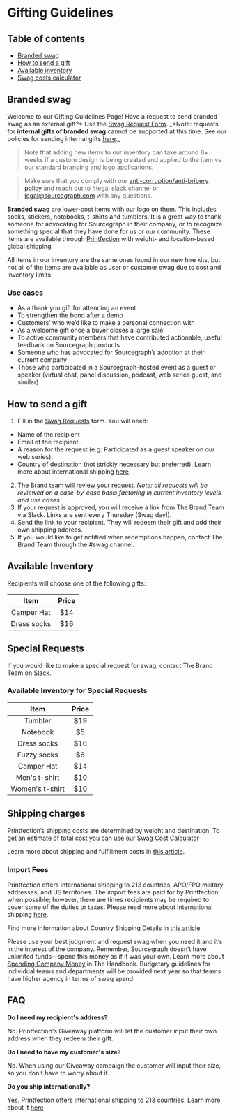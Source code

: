 # Gifting Guidelines

## Table of contents

- [Branded swag](#branded-swag)
- [How to send a gift](#how-to-send-a-gift)
- [Available inventory](#available-inventory)
- [Swag costs calculator](https://docs.google.com/spreadsheets/d/12qS2knJ75V5EXcm2Pjk9NKo7naJgMM9M_MOxAvyW-Oc/edit#gid=0)

## Branded swag

Welcome to our Gifting Guidelines Page! Have a request to send branded swag as an external gift?* Use the [Swag Request Form](https://app.asana.com/0/1200419124213353/list). \_*Note: requests for **internal gifts of branded swag** cannot be supported at this time. See our policies for sending internal gifts [here](../../../benefits-pay-perks/benefits-perks/celebrate.md).\_

> Note that adding new items to our inventory can take around 8+ weeks if a custom design is being created and applied to the item vs our standard branding and logo applications.

> Make sure that you comply with our [anti-corruption/anti-bribery policy](../../people-ops/process/anti-corruption.md) and reach out to #legal slack channel or legal@sourcegraph.com with any questions.

**Branded swag** are lower-cost items with our logo on them. This includes socks, stickers, notebooks, t-shirts and tumblers. It is a great way to thank someone for advocating for Sourcegraph in their company, or to recognize something special that they have done for us or our community. These items are available through [Printfection](https://www.printfection.com/swag/) with weight- and location-based global shipping.

All items in our inventory are the same ones found in our new hire kits, but not all of the items are available as user or customer swag due to cost and inventory limits.

### Use cases

- As a thank you gift for attending an event
- To strengthen the bond after a demo
- Customers’ who we’d like to make a personal connection with
- As a welcome gift once a buyer closes a large sale
- To active community members that have contributed actionable, useful feedback on Sourcegraph products
- Someone who has advocated for Sourcegraph’s adoption at their current company
- Those who participated in a Sourcegraph-hosted event as a guest or speaker (virtual chat, panel discussion, podcast, web series guest, and similar)

## How to send a gift

1. Fill in the [Swag Requests](https://app.asana.com/0/1200419124213353/list) form. You will need:

- Name of the recipient
- Email of the recipient
- A reason for the request (e.g: Participated as a guest speaker on our web series).
- Country of destination (not strickly necessary but preferred). Learn more about international shipping [here](https://help.printfection.com/hc/en-us/articles/201462224-International-shipping#:~:text=Printfection%20offers%20international%20shipping%20to,military%20addresses%2C%20and%20US%20territories).

2. The Brand team will review your request. _Note: all requests will be reviewed on a case-by-case basis factoring in current inventory levels and use cases_
3. If your request is approved, you will receive a link from The Brand Team via Slack. Links are sent every Thursday (Swag day!).
4. Send the link to your recipient. They will redeem their gift and add their own shipping address.
5. If you would like to get notified when redemptions happen, contact The Brand Team through the #swag channel.

## Available Inventory

Recipients will choose one of the following gifts:

|    Item     | Price |
| :---------: | :---: |
| Camper Hat  |  $14  |
| Dress socks |  $16  |

## Special Requests

If you would like to make a special request for swag, contact The Brand Team on [Slack](https://sourcegraph.slack.com/archives/C01SVQUPDAN).

### Available Inventory for Special Requests

|      Item       | Price |
| :-------------: | :---: |
|     Tumbler     |  $19  |
|    Notebook     |  $5   |
|   Dress socks   |  $16  |
|   Fuzzy socks   |  $6   |
|   Camper Hat    |  $14  |
|  Men's t-shirt  |  $10  |
| Women's t-shirt |  $10  |

## Shipping charges

Printfection’s shipping costs are determined by weight and destination. To get an estimate of total cost you can use our [Swag Cost Calculator](https://docs.google.com/spreadsheets/d/12qS2knJ75V5EXcm2Pjk9NKo7naJgMM9M_MOxAvyW-Oc/edit#gid=0)

Learn more about shipping and fulfillment costs in [this article](https://help.printfection.com/hc/en-us/articles/204467034-Example-shipping-fulfillment-costs).

### Import Fees

Printfection offers international shipping to 213 countries, APO/FPO military addresses, and US territories. The import fees are paid for by Printfection when possible; however, there are times recipients may be required to cover some of the duties or taxes. Please read more about international shipping [here](https://help.printfection.com/hc/en-us/articles/201462224-International-shipping#:~:text=Printfection%20offers%20international%20shipping%20to,military%20addresses%2C%20and%20US%20territories).

Find more information about Country Shipping Details in [this article](https://help.printfection.com/hc/en-us/articles/114094181154-Country-shipping-details)

Please use your best judgment and request swag when you need it and it’s in the interest of the company. Remember, Sourcegraph doesn’t have unlimited funds—spend this money as if it was your own. Learn more about [Spending Company Money](https://about-docsite.sourcegraph.com/handbook/people-ops/spending-company-money#spending-company-money) in The Handbook. Budgetary guidelines for individual teams and departments will be provided next year so that teams have higher agency in terms of swag spend.

## FAQ

**Do I need my recipient's address?**

No. Printfection's Giveaway platform will let the customer input their own address when they redeem their gift.

**Do I need to have my customer's size?**

No. When using our Giveaway campaign the customer will input their size, so you don't have to worry about it.

**Do you ship internationally?**

Yes. Printfection offers international shipping to 213 countries. Learn more about it [here](https://help.printfection.com/hc/en-us/articles/201462224-International-shipping?mobile_site=true)
